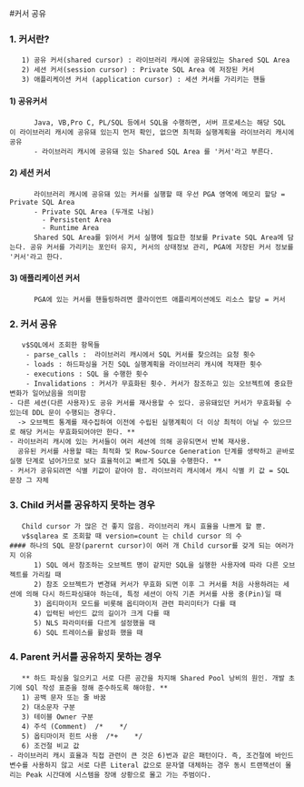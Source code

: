 #커서 공유
### 1. 커서란?
       1) 공유 커서(shared cursor) : 라이브러리 캐시에 공유돼있는 Shared SQL Area
       2) 세션 커서(session cursor) : Private SQL Area 에 저장된 커서
       3) 애플리케이션 커서 (application cursor) : 세션 커서를 가리키는 핸들
    
  #### 1) 공유커서
          Java, VB,Pro C, PL/SQL 등에서 SQL을 수행하면, 서버 프로세스는 해당 SQL 이 라이브러리 캐시에 공유돼 있는지 먼저 확인, 없으면 최적화 실행계획을 라이브러리 캐시에 공유
          - 라이브러리 캐시에 공유돼 있는 Shared SQL Area 를 '커서'라고 부른다.
  #### 2) 세션 커서
          라이브러리 캐시에 공유돼 있는 커서를 실행할 때 우선 PGA 영역에 메모리 할당 = Private SQL Area
          - Private SQL Area (두개로 나뉨)
            - Persistent Area
            - Runtime Area
          Shared SQL Area를 읽어서 커서 실행에 필요한 정보를 Private SQL Area에 담는다. 공유 커서를 가리키는 포인터 유지, 커서의 상태정보 관리, PGA에 저장된 커서 정보를 '커서'라고 한다.
  #### 3) 애플리케이션 커서
          PGA에 있는 커서를 핸들링하려면 클라이언트 애플리케이션에도 리소스 할당 = 커서

### 2. 커서 공유
       v$SQL에서 조회한 항목들
        - parse_calls :  라이브러리 캐시에서 SQL 커서를 찾으려는 요청 횟수
        - loads : 하드파싱을 거친 SQL 실행계획을 라이브러리 캐시에 적재한 횟수
        - executions : SQL 을 수행한 횟수
        - Invalidations : 커서가 무효화된 횟수. 커서가 참조하고 있는 오브젝트에 중요한 변화가 일어났음을 의미함
    - 다른 세션(다른 사용자)도 공유 커서를 재사용할 수 있다. 공유돼있던 커서가 무효화될 수 있는데 DDL 문이 수행되는 경우다.
      -> 오브젝트 통계를 재수집하여 이전에 수립된 실행계획이 더 이상 최적이 아닐 수 있으므로 해당 커서는 무효화되어야만 한다. **
    - 라이브러리 캐시에 있는 커서들이 여러 세션에 의해 공유되면서 반복 재사용.
      공유된 커서를 사용할 때는 최적화 및 Row-Source Generation 단계를 생략하고 곧바로 실행 단계로 넘어가므로 보다 효율적이고 빠르게 SQL을 수행한다. **
    - 커서가 공유되려면 식별 키값이 같아야 함. 라이브러리 캐시에서 캐시 식별 키 값 = SQL 문장 그 자체

### 3. Child 커서를 공유하지 못하는 경우
       Child cursor 가 많은 건 좋지 않음. 라이브러리 캐시 효율을 나쁘게 할 뿐.
       v$sqlarea 로 조회할 때 version=count 는 child cursor 의 수
    #### 하나의 SQL 문장(parernt cursor)이 여러 개 Child cursor를 갖게 되는 여러가지 이유
          1) SQL 에서 참조하는 오브젝트 명이 같지만 SQL을 실행한 사용자에 따라 다른 오브젝트를 가리킬 때
          2) 참조 오브젝트가 변경돼 커서가 무효화 되면 이후 그 커서를 처음 사용하려는 세션에 의해 다시 하드파싱돼야 하는데, 특정 세션이 아직 기존 커서를 사용 중(Pin)일 때
          3) 옵티마이저 모드를 비롯해 옵티마이저 관련 파리미터가 다를 때
          4) 입력된 바인드 값의 길이가 크게 다를 때
          5) NLS 파라미터를 다르게 설정했을 때
          6) SQL 트레이스를 활성화 했을 때
### 4. Parent 커서를 공유하지 못하는 경우
       ** 하드 파싱을 일으키고 서로 다른 공간을 차지해 Shared Pool 낭비의 원인. 개발 초기에 SQl 작성 표준을 정해 준수하도록 해야함. **
       1) 공백 문자 또는 줄 바꿈              
       2) 대소문자 구분
       3) 테이블 Owner 구분
       4) 주석 (Comment)  /*    */
       5) 옵티마이저 힌트 사용  /*+    */
       6) 조건절 비교 값
    - 라이브러리 캐시 효율과 직접 관련이 큰 것은 6)번과 같은 패턴이다. 즉, 조건절에 바인드 변수를 사용하지 않고 서로 다른 Literal 값으로 문자열 대체하는 경우 동시 트랜잭션이 몰리는 Peak 시간대에 시스템을 장애 상황으로 몰고 가는 주범이다.
